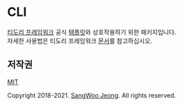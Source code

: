 # CLI

[티도리 프레임워크](https://tidory.com) 공식 [템플릿](https://github.com/tidory/tidory)와 상호작용하기 위한 패키지입니다. \
자세한 사용법은 티도리 프레임워크 [문서](http://www.tidory.com)를 참고하십시오.

## 저작권

[MIT](https://github.com/tidory/cli/blob/master/LICENSE)

Copyright 2018-2021. [SangWoo Jeong](https://github.com/pronist). All rights reserved.
